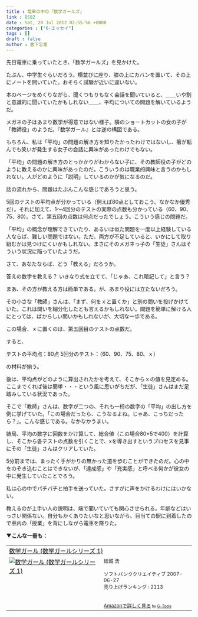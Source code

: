 ```yaml
---
title : 電車の中の「数学ガールズ」
link : 8582
date : Sat, 28 Jul 2012 02:55:56 +0000
categories : ["6-エッセイ"]
tags : []
draft : false
author : 倉下忠憲
---
```


先日電車に乗っていたとき、「数学ガールズ」を見かけた。

たぶん、中学生ぐらいだろう。横並びに座り、膝の上にカバンを置いて、その上にノートを開いていた。おそらく試験が近いに違いない。

本のページをめくりながら、聞くつもりもなく会話を聞いていると、＿＿いや割と意識的に聞いていたかもしれない＿＿、平均についての問題を解いているようだ。

メガネの子はあまり数学が得意ではない様子。隣のショートカットの女の子が「教師役」のようだ。『数学ガール』とは逆の構図である。

もちろん、私は「平均」の問題の解き方を知りたかったわけではないし、箸が転んでも笑いが発生する女子の会話に興味があったわけでもない。

「平均」の問題の解き方のとっかかりがわからない子に、その教師役の子がどのように教えるのかに興味があったのだ。こういうのは職業的興味と言うのかもしれない。人がどのように「説明」しているのかが気になるのだ。

話の流れから、問題はたぶんこんな感じであろうと思う。

5回のテストの平均点が分かっている（例えば80点としておこう。なかなか優秀だ）。それに加えて、1〜4回分のテストの実際の点数も分かっている（60、90、75、80）。さて、第五回の点数は何点だったでしょう。こういう感じの問題だ。

「平均」の概念が理解できていたり、あるいは似た問題を一度以上経験している人ならば、難しい問題ではない。ただ、両方が不足していると、いかにして取り組むかは見つけにくいかもしれない。まさにそのメガネっ子の「生徒」さんはそういう状況に陥っていたようだ。

さて、あなたならば、どう「教える」だろうか。

答えの数字を教える？
いきなり式を立てて、「じゃあ、これ暗記して」と言う？

まあ、その方が教える方は簡単である。が、あまり役には立たないだろう。

その小さな「教師」さんは、「まず、何をｘと置くか」と別の問いを投げかけていた。これは問いを細分化したとも言えるかもしれない。問題を簡単に解ける人にとっては、ばからしい問いかもしれないが、大切な一歩である。

この場合、ｘに置くのは、第五回目のテストの点数だ。

すると、

テストの平均点：80点
5回分のテスト：（60、90、75、80、ｘ）

の材料が揃う。

後は、平均点がどのように算出されたかを考えて、そこからｘの値を見定める。ここまでくれば後は簡単・・・という風に思いがちだが、「生徒」さんはまだ足踏みしている状況であった。

そこで「教師」さんは、数字が二つの、それも一桁の数字の「平均」の出し方を例に挙げていた。「この場合だったら、こうなるよね。じゃあ、こっちだったら？」。こんな感じである。なかなかうまい。

結局、平均の数字に回数をかけ算して、総合値（この場合80×5で400）を計算し、そこから各テストの点数を引くことで、xを導き出すというプロセスを見事にその「生徒」さんはクリアしていた。

5分前までは、まったく手がかりの無かった道を歩むことができたのだ。心の中をのぞき込むことはできないが、「達成感」や「充実感」と呼べる何かが彼女の中に発生していたことでろう。

私は心の中でパチパチと拍手を送っていた。さすがに声をかけるわけにはいかない。

教えるのが上手い人の説明は、端で聞いていても関心させられる。年齢などはいっさい関係ない。自分もかくありたいなと思いながら、目当ての駅に到着したので車内の「授業」を背にしながら電車を降りた。

<strong>▼こんな一冊も：</strong>
<table  border="0" cellpadding="5"><tr><td colspan="2"><a href="http://www.amazon.co.jp/%E6%95%B0%E5%AD%A6%E3%82%AC%E3%83%BC%E3%83%AB-%E6%95%B0%E5%AD%A6%E3%82%AC%E3%83%BC%E3%83%AB%E3%82%B7%E3%83%AA%E3%83%BC%E3%82%BA-1-%E7%B5%90%E5%9F%8E-%E6%B5%A9/dp/4797341378%3FSubscriptionId%3D15SMZCTB9V8NGR2TW082%26tag%3Drashita1000-22%26linkCode%3Dxm2%26camp%3D2025%26creative%3D165953%26creativeASIN%3D4797341378" target="_blank">数学ガール (数学ガールシリーズ 1)</a><img src="http://www.assoc-amazon.jp/e/ir?t=rashita1000-22&l=ur2&o=9" width="1" height="1" style="border: none;" alt="" /></td></tr><tr><td valign="top"><a href="http://www.amazon.co.jp/%E6%95%B0%E5%AD%A6%E3%82%AC%E3%83%BC%E3%83%AB-%E6%95%B0%E5%AD%A6%E3%82%AC%E3%83%BC%E3%83%AB%E3%82%B7%E3%83%AA%E3%83%BC%E3%82%BA-1-%E7%B5%90%E5%9F%8E-%E6%B5%A9/dp/4797341378%3FSubscriptionId%3D15SMZCTB9V8NGR2TW082%26tag%3Drashita1000-22%26linkCode%3Dxm2%26camp%3D2025%26creative%3D165953%26creativeASIN%3D4797341378" target="_blank"><img src="http://ecx.images-amazon.com/images/I/41xPYoL7N8L._SL160_.jpg" border="0" alt="数学ガール (数学ガールシリーズ 1)" /></a></td><td valign="top"><font size="-1">結城 浩 <br /><br />ソフトバンククリエイティブ  2007-06-27<br />売り上げランキング : 2113<br /><br /><br /><a href="http://www.amazon.co.jp/%E6%95%B0%E5%AD%A6%E3%82%AC%E3%83%BC%E3%83%AB-%E6%95%B0%E5%AD%A6%E3%82%AC%E3%83%BC%E3%83%AB%E3%82%B7%E3%83%AA%E3%83%BC%E3%82%BA-1-%E7%B5%90%E5%9F%8E-%E6%B5%A9/dp/4797341378%3FSubscriptionId%3D15SMZCTB9V8NGR2TW082%26tag%3Drashita1000-22%26linkCode%3Dxm2%26camp%3D2025%26creative%3D165953%26creativeASIN%3D4797341378" target="_blank">Amazonで詳しく見る</a></font><font size="-2"> by <a href="http://www.goodpic.com/mt/aws/index.html" >G-Tools</a></font></td></tr></table>
